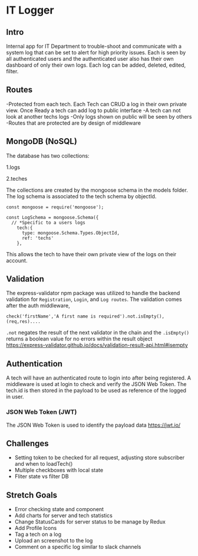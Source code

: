 # IT Logger

## Intro

Internal app for IT Department to trouble-shoot and communicate with a system log that can be set to alert for high priority issues. Each is seen by all authenticated users and the authenticated user also has their own dashboard of only their own logs. Each log can be added, deleted, edited, filter.

## Routes

-Protected from each tech. Each Tech can CRUD a log in their own private view. Once Ready a tech can add log to public interface
-A tech can not look at another techs logs
-Only logs shown on public will be seen by others
-Routes that are protected are by design of middleware

## MongoDB (NoSQL)

The database has two collections:

1.logs

2.teches

The collections are created by the mongoose schema in the models folder. The log schema is associated to the tech schema by objectId.

```
const mongoose = require('mongoose');

const LogSchema = mongoose.Schema({
  // *Specific to a users logs
    tech:{
      type: mongoose.Schema.Types.ObjectId,
      ref: 'techs'
    },
```

This allows the tech to have their own private view of the logs on their account.

## Validation

The express-validator npm package was utilized to handle the backend validation for `Registration`, `Login`, and `Log routes`.
The validation comes after the auth middleware,

```
check('firstName','A first name is required').not.isEmpty(), (req,res)....
```

`.not` negates the result of the next validator in the chain and the `.isEmpty()` returns a boolean value for no errors within the result object
https://express-validator.github.io/docs/validation-result-api.html#isempty

## Authentication

A tech will have an authenticated route to login into after being registered. A middleware is used at login to check and verify the JSON Web Token. The tech.id is then stored in the payload to be used as reference of the logged in user.

### JSON Web Token (JWT)

The JSON Web Token is used to identify the payload data
https://jwt.io/

## Challenges

- Setting token to be checked for all request, adjusting store subscriber and when to loadTech()
- Multiple checkboxes with local state
- Fliter state vs filter DB

## Stretch Goals

- Error checking state and component
- Add charts for server and tech statistics
- Change StatusCards for server status to be manage by Redux
- Add Profile Icons
- Tag a tech on a log
- Upload an screenshot to the log
- Comment on a specific log similar to slack channels
